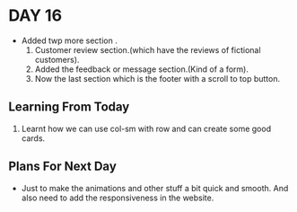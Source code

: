 # DAY 16
- Added twp more section .
    1. Customer review section.(which have the reviews of fictional customers).
    2. Added the feedback or message section.(Kind of a form).
    3. Now the last section which is the footer with a scroll to top button.
    


## Learning From Today

1. Learnt how we can use col-sm with row and can create some good cards.

## Plans For Next Day

- Just to make the animations and other stuff a bit quick and smooth. And also need to add the responsiveness in the website.